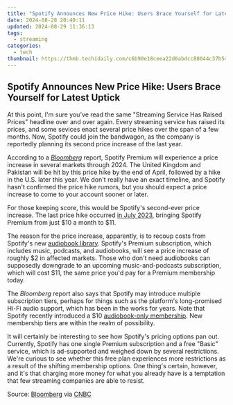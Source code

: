 ```yaml
---
title: "Spotify Announces New Price Hike: Users Brace Yourself for Latest Uptick"
date: 2024-08-28 20:40:11
updated: 2024-08-29 11:36:13
tags:
  - streaming
categories:
  - tech
thumbnail: https://thmb.techidaily.com/c6b90e18ceea22d6abdcc88044c37b5416ce971b6cd304d4b06dc96901e8f1f1.jpg
---
```


## Spotify Announces New Price Hike: Users Brace Yourself for Latest Uptick

At this point, I'm sure you've read the same "Streaming Service Has Raised Prices" headline over and over again. Every streaming service has raised its prices, and some sevices enact several price hikes over the span of a few months. Now, Spotify could join the bandwagon, as the company is reportedly planning its second price increase of the last year.

 According to a [_Bloomberg_](http://www.bloomberg.com/news/articles/2024-04-03/spotify-is-changing-how-it-charges-customers-with-new-plans-and-prices) report, Spotify Premium will experience a price increase in several markets through 2024\. The United Kingdom and Pakistan will be hit by this price hike by the end of April, followed by a hike in the U.S. later this year. We don't really have an exact timeline, and Spotify hasn't confirmed the price hike rumors, but you should expect a price increase to come to your account sooner or later.

 For those keeping score, this would be Spotify's second-ever price increase. The last price hike occurred [in July 2023](https://remote-screen-capture.techidaily.com/from-phone-to-professional-recording-diy-tips-and-tricks-for-2024/), bringing Spotify Premium from just $10 a month to $11.

 The reason for the price increase, apparently, is to recoup costs from Spotify's new [audiobook library](https://youtube-web.techidaily.com/ed-2024-approved-engage-and-inspire-viewers-animated-subscribers-in-filmora-explained/). Spotify's Premium subscription, which includes music, podcasts, and audiobooks, will see a price increase of roughly $2 in affected markets. Those who don't need audiobooks can supposedly downgrade to an upcoming music-and-podcasts subscription, which will cost $11, the same price you'd pay for a Premium membership today.

 The _Bloomberg_ report also says that Spotify may introduce multiple subscription tiers, perhaps for things such as the platform's long-promised Hi-Fi audio support, which has been in the works for years. Note that Spotify recently introduced a $10 [audiobook-only membership](https://win11-tips.techidaily.com/overcoming-windows-update-failures-strategies-for-error-0x30017/). New membership tiers are within the realm of possibility.

 It will certainly be interesting to see how Spotify's pricing options pan out. Currently, Spotify has one single Premium subscription and a free "Basic" service, which is ad-supported and weighed down by several restrictions. We're curious to see whether this free plan experiences more restrictions as a result of the shifting membership options. One thing's certain, however, and it's that charging more money for what you already have is a temptation that few streaming companies are able to resist.

 Source: [Bloomberg](https://www.bloomberg.com/news/articles/2024-04-03/spotify-is-changing-how-it-charges-customers-with-new-plans-and-prices) via [CNBC](https://www.cnbc.com/2024/04/03/spotify-plans-to-raise-prices-report.html)

<ins class="adsbygoogle"
     style="display:block"
     data-ad-format="autorelaxed"
     data-ad-client="ca-pub-7571918770474297"
     data-ad-slot="1223367746"></ins>



<ins class="adsbygoogle"
     style="display:block"
     data-ad-client="ca-pub-7571918770474297"
     data-ad-slot="8358498916"
     data-ad-format="auto"
     data-full-width-responsive="true"></ins>
